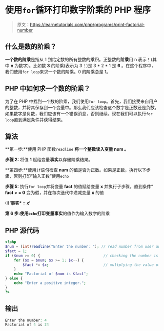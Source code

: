 # 使用`for`循环打印数字阶乘的 PHP 程序

> 原文：<https://learnetutorials.com/php/programs/print-factorial-number>

## 什么是数的阶乘？

**一个数的阶乘**是指从 1 到给定数的所有整数的乘积。正整数的**阶乘**用 n 表示！(其中 **n** 为数字)。比如数 **3** 的阶乘(表示为 3！)是 3 * 2 * 1 是 **6** 。在这个程序中，我们使用`for loop`来求一个数的阶乘。0 的阶乘总是 1。

## PHP 中如何求一个数的阶乘？

为了在 PHP 中找到一个数的阶乘，我们使用`for loop`。首先，我们接受来自用户的整数，并将其保存到一个变量中。那么我们应该检查这个数字是正数还是负数。如果数字是负数，我们应该有一个错误消息，否则继续。现在我们可以执行`for loop`直到满足条件并获得结果。

## 算法

**第一步:**使用 PHP 函数`readline` **将一个整数读入变量 **num** 。**

**步骤 2:** 将值 **1** 赋给变量**事实**以存储阶乘结果。

**第四步:**使用`if`语句检查 **num** 的值是否为正数。如果是正数，执行以下步骤，否则打印“输入正数”使用`echo`

**步骤 5:** 执行`for loop`并将变量 **fact** 的值赋给变量 **x** 并执行子步骤，直到条件“ **fact** **> = 0** 变为假，并在每次迭代中递减变量 **x** 的值

(I)**‘事实* = x’**

**第 6 步:**使用`echo`打印变量**事实**的值作为输入数字的阶乘

## PHP 源代码

```php
<?php
$num = (int)readline("Enter the number: "); // read number from user and type casted into integer
$fact = 1;                                   
if ($num >= 0) {                             // checking the number is positive or negative
    for ($x = $num; $x >= 1; $x--) {
        $fact *= $x;                         // multplying the value of fact with x
    }
    echo "Factorial of $num is $fact";      
} else {
    echo "Enter a positive integer.";
}
?>

```

## 输出

```php
Enter the number: 4
Factorial of 4 is 24
```